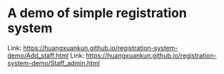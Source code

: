 # A demo of simple registration system  
Link: https://huangxuankun.github.io/registration-system-demo/Add_staff.html
Link: https://huangxuankun.github.io/registration-system-demo/Staff_admin.html
